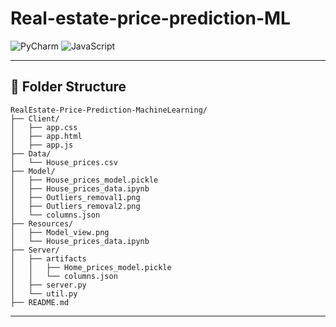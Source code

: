 # Real-estate-price-prediction-ML

![PyCharm](https://img.shields.io/badge/PyCharm-21D789?logo=pycharm&logoColor=black)
![JavaScript](https://img.shields.io/badge/JavaScript-323330?logo=javascript&logoColor=F7DF1E)






---

## 📂 Folder Structure

```
RealEstate-Price-Prediction-MachineLearning/
├── Client/
│   ├── app.css
│   ├── app.html
│   ├── app.js
├── Data/
│   └── House_prices.csv
├── Model/
│   ├── House_prices_model.pickle
│   ├── House_prices_data.ipynb
│   ├── Outliers_removal1.png
│   ├── Outliers_removal2.png
│   └── columns.json
├── Resources/
│   ├── Model_view.png
│   └── House_prices_data.ipynb
├── Server/
│   ├── artifacts
│   │   ├── Home_prices_model.pickle
│   │   └── columns.json
│   ├── server.py
│   └── util.py
├── README.md
```

---

